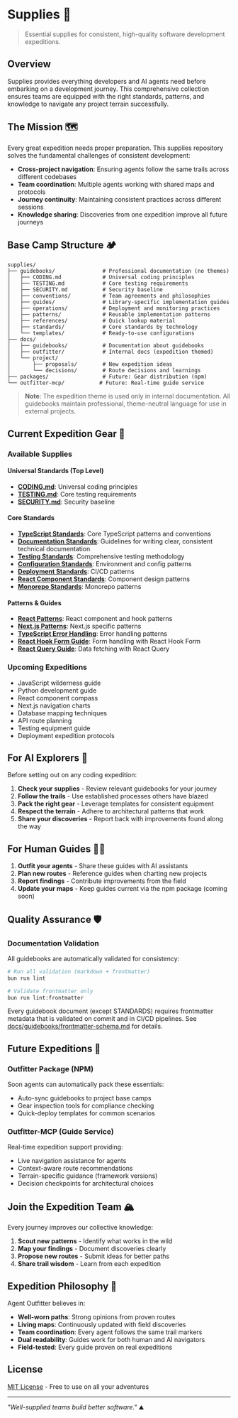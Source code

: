 # Supplies 🎒

> Essential supplies for consistent, high-quality software development expeditions.

## Overview

Supplies provides everything developers and AI agents need before embarking on a development journey. This comprehensive collection ensures teams are equipped with the right standards, patterns, and knowledge to navigate any project terrain successfully.

## The Mission 🗺️

Every great expedition needs proper preparation. This supplies repository solves the fundamental challenges of consistent development:

- **Cross-project navigation**: Ensuring agents follow the same trails across different codebases
- **Team coordination**: Multiple agents working with shared maps and protocols
- **Journey continuity**: Maintaining consistent practices across different sessions
- **Knowledge sharing**: Discoveries from one expedition improve all future journeys

## Base Camp Structure 🏕️

```text
supplies/
├── guidebooks/               # Professional documentation (no themes)
│   ├── CODING.md             # Universal coding principles
│   ├── TESTING.md            # Core testing requirements
│   ├── SECURITY.md           # Security baseline
│   ├── conventions/          # Team agreements and philosophies
│   ├── guides/               # Library-specific implementation guides
│   ├── operations/           # Deployment and monitoring practices
│   ├── patterns/             # Reusable implementation patterns
│   ├── references/           # Quick lookup material
│   ├── standards/            # Core standards by technology
│   └── templates/            # Ready-to-use configurations
├── docs/
│   ├── guidebooks/           # Documentation about guidebooks
│   ├── outfitter/            # Internal docs (expedition themed)
│   └── project/
│       ├── proposals/        # New expedition ideas
│       └── decisions/        # Route decisions and learnings
├── packages/                 # Future: Gear distribution (npm)
└── outfitter-mcp/           # Future: Real-time guide service
```

> **Note**: The expedition theme is used only in internal documentation. All guidebooks maintain professional, theme-neutral language for use in external projects.

## Current Expedition Gear 🧭

### Available Supplies

#### Universal Standards (Top Level)

- **[CODING.md](guidebooks/CODING.md)**: Universal coding principles
- **[TESTING.md](guidebooks/TESTING.md)**: Core testing requirements
- **[SECURITY.md](guidebooks/SECURITY.md)**: Security baseline

#### Core Standards

- **[TypeScript Standards](guidebooks/standards/typescript-standards.md)**: Core TypeScript patterns and conventions
- **[Documentation Standards](guidebooks/standards/documentation-standards.md)**: Guidelines for writing clear, consistent technical documentation
- **[Testing Standards](guidebooks/standards/testing-standards.md)**: Comprehensive testing methodology
- **[Configuration Standards](guidebooks/standards/configuration-standards.md)**: Environment and config patterns
- **[Deployment Standards](guidebooks/standards/deployment-standards.md)**: CI/CD patterns
- **[React Component Standards](guidebooks/standards/react-component-standards.md)**: Component design patterns
- **[Monorepo Standards](guidebooks/standards/monorepo-standards.md)**: Monorepo patterns

#### Patterns & Guides

- **[React Patterns](guidebooks/patterns/react-patterns.md)**: React component and hook patterns
- **[Next.js Patterns](guidebooks/patterns/nextjs-patterns.md)**: Next.js specific patterns
- **[TypeScript Error Handling](guidebooks/patterns/typescript-error-handling.md)**: Error handling patterns
- **[React Hook Form Guide](guidebooks/guides/react-hook-form.md)**: Form handling with React Hook Form
- **[React Query Guide](guidebooks/guides/react-query.md)**: Data fetching with React Query

### Upcoming Expeditions

- JavaScript wilderness guide
- Python development guide
- React component compass
- Next.js navigation charts
- Database mapping techniques
- API route planning
- Testing equipment guide
- Deployment expedition protocols

## For AI Explorers 🤖

Before setting out on any coding expedition:

1. **Check your supplies** - Review relevant guidebooks for your journey
2. **Follow the trails** - Use established processes others have blazed
3. **Pack the right gear** - Leverage templates for consistent equipment
4. **Respect the terrain** - Adhere to architectural patterns that work
5. **Share your discoveries** - Report back with improvements found along the way

## For Human Guides 👨‍💻

1. **Outfit your agents** - Share these guides with AI assistants
2. **Plan new routes** - Reference guides when charting new projects
3. **Report findings** - Contribute improvements from the field
4. **Update your maps** - Keep guides current via the npm package (coming soon)

## Quality Assurance 🛡️

### Documentation Validation

All guidebooks are automatically validated for consistency:

```bash
# Run all validation (markdown + frontmatter)
bun run lint

# Validate frontmatter only
bun run lint:frontmatter
```

Every guidebook document (except STANDARDS) requires frontmatter metadata that is validated on commit and in CI/CD pipelines. See [docs/guidebooks/frontmatter-schema.md](docs/guidebooks/frontmatter-schema.md) for details.

## Future Expeditions 🚀

### Outfitter Package (NPM)

Soon agents can automatically pack these essentials:

- Auto-sync guidebooks to project base camps
- Gear inspection tools for compliance checking
- Quick-deploy templates for common scenarios

### Outfitter-MCP (Guide Service)

Real-time expedition support providing:

- Live navigation assistance for agents
- Context-aware route recommendations
- Terrain-specific guidance (framework versions)
- Decision checkpoints for architectural choices

## Join the Expedition Team 🏔️

Every journey improves our collective knowledge:

1. **Scout new patterns** - Identify what works in the wild
2. **Map your findings** - Document discoveries clearly
3. **Propose new routes** - Submit ideas for better paths
4. **Share trail wisdom** - Learn from each expedition

## Expedition Philosophy 🧗

Agent Outfitter believes in:

- **Well-worn paths**: Strong opinions from proven routes
- **Living maps**: Continuously updated with field discoveries
- **Team coordination**: Every agent follows the same trail markers
- **Dual readability**: Guides work for both human and AI navigators
- **Field-tested**: Every guide proven on real expeditions

## License

[MIT License](LICENSE) - Free to use on all your adventures

---

_"Well-supplied teams build better software."_ ⛰️
